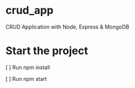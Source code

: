 # crud_app
CRUD Application with Node, Express &amp; MongoDB

# Start the project
[ ] Run npm install 

[ ] Run npm start

<!-- <img src="https://i.ibb.co/FDKQ2TG/Screenshot-3.png"/> -->
